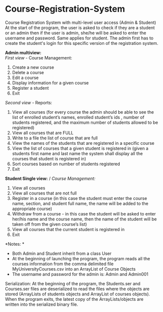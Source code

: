 # Course-Registration-System

Course Registration System with multi-level user access (Admin & Student)
At the start of the program, the user is asked to check if they are a student or an admin then if the user is admin, she/he will be asked to enter the username and password. Same applies for student. The admin first has to create the student's login for this specific version of the registration system.

**Admin multiview:** \
*First view -* Course Management: 
1. Create a new course
2. Delete a course
3. Edit a course
4. Display information for a given course
5. Register a student
6. Exit

*Second view -* Reports: 
1. View all courses (for every course the admin should be able to see the list of enrolled student’s names, enrolled student’s ids , number of students registered, and the maximum number of students allowed to be registered)
2. View all courses that are FULL 
3. Write to a file the list of course that are full
4. View the names of the students that are registered in a specific course
5. View the list of courses that a given student is registered in (given a students first name
and last name the system shall display all the courses that student is registered in)
6. Sort courses based on number of students registered
7. Exit

**Student Single view:** /
*Course Management:* 
1. View all courses
2. View all courses that are not full
3. Register in a course (in this case the student must enter the course name, section, and student full name, the name will be added to the appropriate course)
4. Withdraw from a course - in this case the student will be asked to enter her/his name and the course name, then the name of the student will be taken off from the given course’s list)
5. View all courses that the current student is registered in
6. Exit

*Notes: *
- Both Admin and Student inherit from a class User
- At the beginning of launching the program, the program reads all the courses information from the comma delimited file MyUniversityCourses.csv into an ArrayList of Course Objects
- The username and password for the admin is: Admin and Admin001

Serialization: At the beginning of the program, the Students.ser and Courses.ser files are deserialized to read the files where the objects are stored (ArrayLists of students objects and ArrayList of courses objects). When the program exits, the latest copy of the ArrayLists/objects are written into the serialized binary file. 
